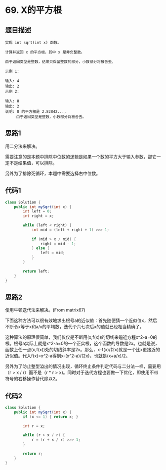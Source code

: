 # 69. X的平方根

## 题目描述

```
实现 int sqrt(int x) 函数。

计算并返回 x 的平方根，其中 x 是非负整数。

由于返回类型是整数，结果只保留整数的部分，小数部分将被舍去。

示例 1:

输入: 4
输出: 2
示例 2:

输入: 8
输出: 2
说明: 8 的平方根是 2.82842..., 
     由于返回类型是整数，小数部分将被舍去。

```

## 思路1

用二分法来解决。

需要注意的是本题中排除中位数的逻辑是如果一个数的平方大于输入参数，那它一定不是结果值，可以排除。

另外为了排除死循环，本题中需要选择右中位数。

## 代码1

```java
class Solution {
    public int mySqrt(int x) {
        int left = 0;
        int right = x;
        
        while (left < right) {
            int mid = (left + right + 1) >>> 1;
            
            if (mid > x / mid) {
                right = mid - 1;
            } else {
                left = mid;
            }
        }
        
        return left;
    }
}
```

## 思路2

使用牛顿迭代法来解决。(From matrix67)


下面这种方法可以很有效地求出根号a的近似值：首先随便猜一个近似值x，然后不断令x等于x和a/x的平均数，迭代个六七次后x的值就已经相当精确了。

 这种算法的原理很简单，我们仅仅是不断用(x,f(x))的切线来逼近方程x^2-a=0的根。根号a实际上就是x^2-a=0的一个正实根，这个函数的导数是2x。也就是说，函数上任一点(x,f(x))处的切线斜率是2x。那么，x-f(x)/(2x)就是一个比x更接近的近似值。代入f(x)=x^2-a得到x-(x^2-a)/(2x)，也就是(x+a/x)/2。
 
 另外为了防止整型溢出的情况出现，循环终止条件判定代码与二分法一样，需要用（r > x / r）而不是（r * r > x)。同时对于迭代方程也要做一下优化，即使用不带符号的右移操作替代除以2。

## 代码2

```java
class Solution {
    public int mySqrt(int x) {
        if (x <= 1) { return x; }
        
        int r = x;
        
        while (r > x / r) {
            r = (r + x / r) >>> 1;
        }
       
        return r;
    }
}
```

